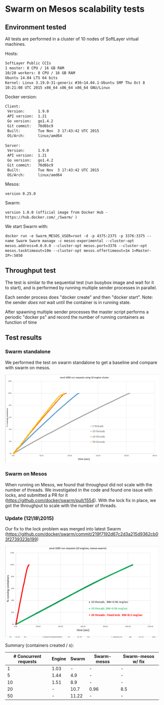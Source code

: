 # Swarm on Mesos scalability tests

## Environment tested

All tests are performed in a cluster of 10 nodes of SoftLayer virtual machines.

Hosts:
```
SoftLayer Public CCIs
1 master: 8 CPU / 16 GB RAM
10/20 workers: 8 CPU / 16 GB RAM
Ubuntu 14.04 LTS 64 bits
Kernel: Linux 3.19.0-31-generic #36~14.04.1-Ubuntu SMP Thu Oct 8 10:21:08 UTC 2015 x86_64 x86_64 x86_64 GNU/Linux
```
Docker version:
```
Client:
 Version:      1.9.0
 API version:  1.21
 Go version:   go1.4.2
 Git commit:   76d6bc9
 Built:        Tue Nov  3 17:43:42 UTC 2015
 OS/Arch:      linux/amd64

Server:
 Version:      1.9.0
 API version:  1.21
 Go version:   go1.4.2
 Git commit:   76d6bc9
 Built:        Tue Nov  3 17:43:42 UTC 2015
 OS/Arch:      linux/amd64
```
Mesos:
```
version 0.25.0
```
Swarm:
```
version 1.0.0 (official image from Docker Hub - https://hub.docker.com/_/Swarm/ )
```
We start Swarm with:
```
docker run -e Swarm_MESOS_USER=root -d -p 4375:2375 -p 3376:3375 --name Swarm Swarm manage -c mesos-experimental --cluster-opt mesos.address=0.0.0.0 --cluster-opt mesos.port=3376 --cluster-opt mesos.tasktimeout=10m --cluster-opt mesos.offertimeout=1m 1<Master-IP>:5050
```
## Throughput test
The test is similar to the sequential test (run busybox image and wait for it to start), and is performed by running multiple sender processes in parallel.

Each sender process does "docker create" and then "docker start". Note: the sender *does not* wait until the container is in running state.

After spawning multiple sender processes the master script performs a periodic "docker ps" and record the number of running containers as function of time

## Test results

### Swarm standalone
We performed the test on swarm standalone to get a baseline and compare with swarm on mesos.

![alt text](throughput_graph_swarm.png "Throughput test on swarm standalone")

### Swarm on Mesos
When running on Mesos, we found that throughput did not scale with the number of threads. We investigated in the code and found one issue with locks, and submitted a PR for it (https://github.com/docker/swarm/pull/1554). With the lock fix in place, we got the throughput to scale with the number of threads.

### Update (12\18\2015)
Our fix to the lock problem was merged into latest Swarm (https://github.com/docker/swarm/commit/219f7192d67c2d3a215d9362cb03f2739323b199)


![alt text](throughput_graph_mesos.png "Throughput test on swarm with mesos")

Summary (containers created / s):

| # Concurrent requests	| Engine	| Swarm	| Swarm-mesos	| Swarm-mesos w/ fix |
|---------|---------------|---------------|-------------|---------------------|
| 1	|		1.03 |	- |	-	| - |
| 5	|		1.44 |	4.9 |	-	| - |
| 10	|		1.51 |	8.9 |	-	| - |
| 20	|		- |	10.7 | 0.96	| 8.5 |
| 50	|		- |	11.22 |	-	| - |
